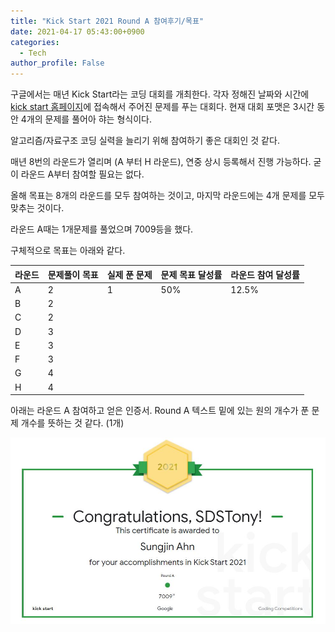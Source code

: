 ```yaml
---
title: "Kick Start 2021 Round A 참여후기/목표"
date: 2021-04-17 05:43:00+0900
categories:
  - Tech
author_profile: False
---
```


구글에서는 매년 Kick Start라는 코딩 대회를 개최한다. 각자 정해진 날짜와 시간에 [kick start 홈페이지](https://codingcompetitions.withgoogle.com/kickstart)에 접속해서 주어진 문제를 푸는 대회다. 현재 대회 포맷은 3시간 동안 4개의 문제를 풀어아 햐는 형식이다. 

알고리즘/자료구조 코딩 실력을 늘리기 위해 참여하기 좋은 대회인 것 같다. 

매년 8번의 라운드가 열리며 (A 부터 H 라운드), 연중 상시 등록해서 진행 가능하다. 굳이 라운드 A부터 참여할 필요는 없다. 

올해 목표는 8개의 라운드를 모두 참여하는 것이고, 마지막 라운드에는 4개 문제를 모두 맞추는 것이다. 

라운드 A때는 1개문제를 풀었으며 7009등을 했다.

구체적으로 목표는 아래와 같다. 

| 라운드 | 문제풀이 목표 | 실제 푼 문제 | 문제 목표 달성률 | 라운드 참여 달성률 |
| ------ | ------------- | ------------ | ---------------- | ------------------ |
| A      | 2             | 1            | 50%              | 12.5%              |
| B      | 2             |              |                  |                    |
| C      | 2             |              |                  |                    |
| D      | 3             |              |                  |                    |
| E      | 3             |              |                  |                    |
| F      | 3             |              |                  |                    |
| G      | 4             |              |                  |                    |
| H      | 4             |              |                  |                    |

아래는 라운드 A 참여하고 얻은 인증서. Round A 텍스트 밑에 있는 원의 개수가 푼 문제 개수를 뜻하는 것 같다. (1개)

![](https://github.com/SDSTony/sdstony.github.io/blob/master/assets/images/2021-04-17-kick-start-2021-round-A.JPG?raw=true)